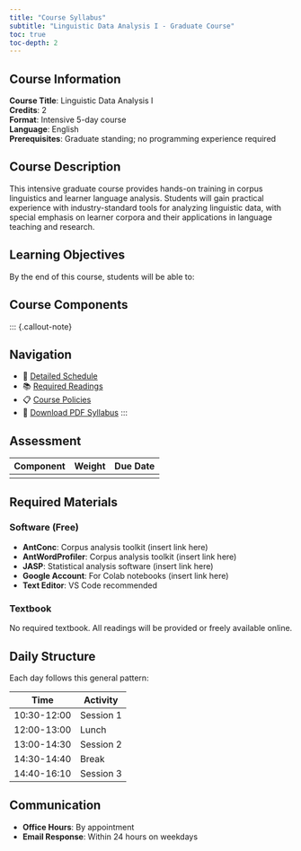 ```yaml
---
title: "Course Syllabus"
subtitle: "Linguistic Data Analysis I - Graduate Course"
toc: true
toc-depth: 2
---
```


## Course Information

**Course Title**: Linguistic Data Analysis I  
**Credits**: 2  
**Format**: Intensive 5-day course  
**Language**: English  
**Prerequisites**: Graduate standing; no programming experience required

## Course Description

This intensive graduate course provides hands-on training in corpus linguistics and learner language analysis. Students will gain practical experience with industry-standard tools for analyzing linguistic data, with special emphasis on learner corpora and their applications in language teaching and research.

## Learning Objectives

By the end of this course, students will be able to:


## Course Components

::: {.callout-note}
## Navigation
- 📅 [Detailed Schedule](schedule.md)
- 📚 [Required Readings](readings.md)
- 📋 [Course Policies](policies.md)
- 📄 [Download PDF Syllabus](Syllabus.pdf)
:::

## Assessment

| Component | Weight | Due Date |
|-----------|--------|----------|
|  |  |  |


## Required Materials

### Software (Free)
- **AntConc**: Corpus analysis toolkit (insert link here)
- **AntWordProfiler**: Corpus analysis toolkit (insert link here)
- **JASP**: Statistical analysis software (insert link here)
- **Google Account**: For Colab notebooks (insert link here)
- **Text Editor**: VS Code recommended

### Textbook
No required textbook. All readings will be provided or freely available online.

## Daily Structure

Each day follows this general pattern:

| Time | Activity |
|------|----------|
| 10:30-12:00 | Session 1 |
| 12:00-13:00 | Lunch |
| 13:00-14:30 | Session 2 |
| 14:30-14:40 | Break |
| 14:40-16:10 | Session 3 |


## Communication

- **Office Hours**: By appointment
- **Email Response**: Within 24 hours on weekdays

